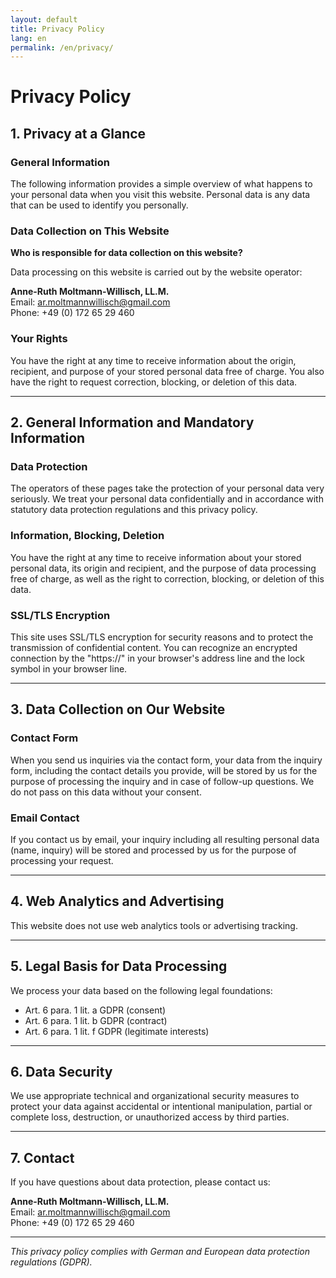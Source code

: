 ```yaml
---
layout: default
title: Privacy Policy
lang: en
permalink: /en/privacy/
---
```


# Privacy Policy

## 1. Privacy at a Glance

### General Information
The following information provides a simple overview of what happens to your personal data when you visit this website. Personal data is any data that can be used to identify you personally.

### Data Collection on This Website
**Who is responsible for data collection on this website?**

Data processing on this website is carried out by the website operator:

**Anne-Ruth Moltmann-Willisch, LL.M.**  
Email: ar.moltmannwillisch@gmail.com  
Phone: +49 (0) 172 65 29 460

### Your Rights
You have the right at any time to receive information about the origin, recipient, and purpose of your stored personal data free of charge. You also have the right to request correction, blocking, or deletion of this data.

---

## 2. General Information and Mandatory Information

### Data Protection
The operators of these pages take the protection of your personal data very seriously. We treat your personal data confidentially and in accordance with statutory data protection regulations and this privacy policy.

### Information, Blocking, Deletion
You have the right at any time to receive information about your stored personal data, its origin and recipient, and the purpose of data processing free of charge, as well as the right to correction, blocking, or deletion of this data.

### SSL/TLS Encryption
This site uses SSL/TLS encryption for security reasons and to protect the transmission of confidential content. You can recognize an encrypted connection by the "https://" in your browser's address line and the lock symbol in your browser line.

---

## 3. Data Collection on Our Website

### Contact Form
When you send us inquiries via the contact form, your data from the inquiry form, including the contact details you provide, will be stored by us for the purpose of processing the inquiry and in case of follow-up questions. We do not pass on this data without your consent.

### Email Contact
If you contact us by email, your inquiry including all resulting personal data (name, inquiry) will be stored and processed by us for the purpose of processing your request.

---

## 4. Web Analytics and Advertising

This website does not use web analytics tools or advertising tracking.

---

## 5. Legal Basis for Data Processing

We process your data based on the following legal foundations:
- Art. 6 para. 1 lit. a GDPR (consent)
- Art. 6 para. 1 lit. b GDPR (contract)
- Art. 6 para. 1 lit. f GDPR (legitimate interests)

---

## 6. Data Security

We use appropriate technical and organizational security measures to protect your data against accidental or intentional manipulation, partial or complete loss, destruction, or unauthorized access by third parties.

---

## 7. Contact

If you have questions about data protection, please contact us:

**Anne-Ruth Moltmann-Willisch, LL.M.**  
Email: ar.moltmannwillisch@gmail.com  
Phone: +49 (0) 172 65 29 460

---

*This privacy policy complies with German and European data protection regulations (GDPR).*